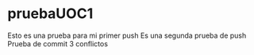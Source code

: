 # pruebaUOC1
Esto es una prueba para mi primer push
Es una segunda prueba de push
Prueba de commit 3 conflictos
